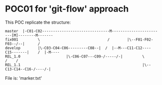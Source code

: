 # POC01 for 'git-flow' approach

This POC replicate the structure:

```
master  |-C01-C02-------------------------------M------------------------[M]--------M-------
fix001         \                               /        |\--F01-F02-F03--/--|      /
develop        |\-C03-C04-C06---------C08--|  /  |--M---C11-C12----C15-------|    /  |-M----
REL_1.0                     |\-C06-C07---C09-/-----/-|         \                 /    /
REL_1.1                                                        |\--C13-C14--C16-/----/-|
```

File is: 'marker.txt'
